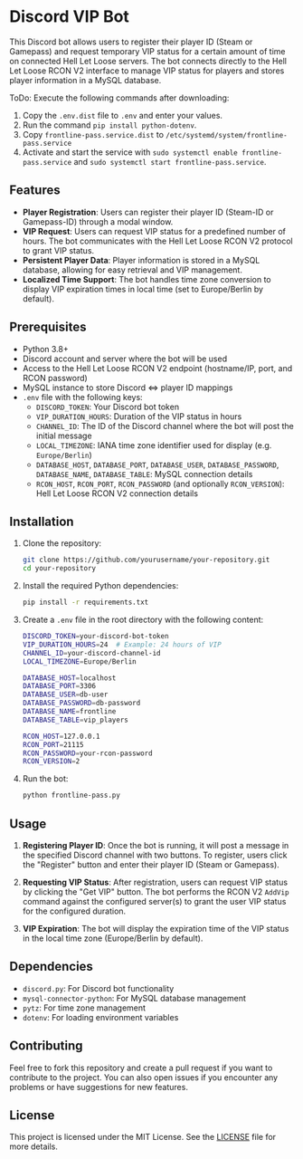 # Discord VIP Bot

This Discord bot allows users to register their player ID (Steam or Gamepass) and request temporary VIP status for a certain amount of time on connected Hell Let Loose servers. The bot connects directly to the Hell Let Loose RCON V2 interface to manage VIP status for players and stores player information in a MySQL database.

ToDo:
Execute the following commands after downloading:
1. Copy the `.env.dist` file to `.env` and enter your values.
2. Run the command `pip install python-dotenv`.
3. Copy `frontline-pass.service.dist` to `/etc/systemd/system/frontline-pass.service`
4. Activate and start the service with `sudo systemctl enable frontline-pass.service` and `sudo systemctl start frontline-pass.service`.

## Features

- **Player Registration**: Users can register their player ID (Steam-ID or Gamepass-ID) through a modal window.
- **VIP Request**: Users can request VIP status for a predefined number of hours. The bot communicates with the Hell Let Loose RCON V2 protocol to grant VIP status.
- **Persistent Player Data**: Player information is stored in a MySQL database, allowing for easy retrieval and VIP management.
- **Localized Time Support**: The bot handles time zone conversion to display VIP expiration times in local time (set to Europe/Berlin by default).
  
## Prerequisites

- Python 3.8+
- Discord account and server where the bot will be used
- Access to the Hell Let Loose RCON V2 endpoint (hostname/IP, port, and RCON password)
- MySQL instance to store Discord ⇔ player ID mappings
- `.env` file with the following keys:
  - `DISCORD_TOKEN`: Your Discord bot token
  - `VIP_DURATION_HOURS`: Duration of the VIP status in hours
  - `CHANNEL_ID`: The ID of the Discord channel where the bot will post the initial message
  - `LOCAL_TIMEZONE`: IANA time zone identifier used for display (e.g. `Europe/Berlin`)
  - `DATABASE_HOST`, `DATABASE_PORT`, `DATABASE_USER`, `DATABASE_PASSWORD`, `DATABASE_NAME`, `DATABASE_TABLE`: MySQL connection details
  - `RCON_HOST`, `RCON_PORT`, `RCON_PASSWORD` (and optionally `RCON_VERSION`): Hell Let Loose RCON V2 connection details

## Installation

1. Clone the repository:
    ```bash
    git clone https://github.com/yourusername/your-repository.git
    cd your-repository
    ```

2. Install the required Python dependencies:
    ```bash
    pip install -r requirements.txt
    ```

3. Create a `.env` file in the root directory with the following content:
    ```bash
    DISCORD_TOKEN=your-discord-bot-token
    VIP_DURATION_HOURS=24  # Example: 24 hours of VIP
    CHANNEL_ID=your-discord-channel-id
    LOCAL_TIMEZONE=Europe/Berlin

    DATABASE_HOST=localhost
    DATABASE_PORT=3306
    DATABASE_USER=db-user
    DATABASE_PASSWORD=db-password
    DATABASE_NAME=frontline
    DATABASE_TABLE=vip_players

    RCON_HOST=127.0.0.1
    RCON_PORT=21115
    RCON_PASSWORD=your-rcon-password
    RCON_VERSION=2
    ```

4. Run the bot:
    ```bash
    python frontline-pass.py
    ```

## Usage

1. **Registering Player ID**: Once the bot is running, it will post a message in the specified Discord channel with two buttons. To register, users click the "Register" button and enter their player ID (Steam or Gamepass).
   
2. **Requesting VIP Status**: After registration, users can request VIP status by clicking the "Get VIP" button. The bot performs the RCON V2 `AddVip` command against the configured server(s) to grant the user VIP status for the configured duration.

3. **VIP Expiration**: The bot will display the expiration time of the VIP status in the local time zone (Europe/Berlin by default).

## Dependencies

- `discord.py`: For Discord bot functionality
- `mysql-connector-python`: For MySQL database management
- `pytz`: For time zone management
- `dotenv`: For loading environment variables

## Contributing

Feel free to fork this repository and create a pull request if you want to contribute to the project. You can also open issues if you encounter any problems or have suggestions for new features.

## License

This project is licensed under the MIT License. See the [LICENSE](LICENSE) file for more details.
